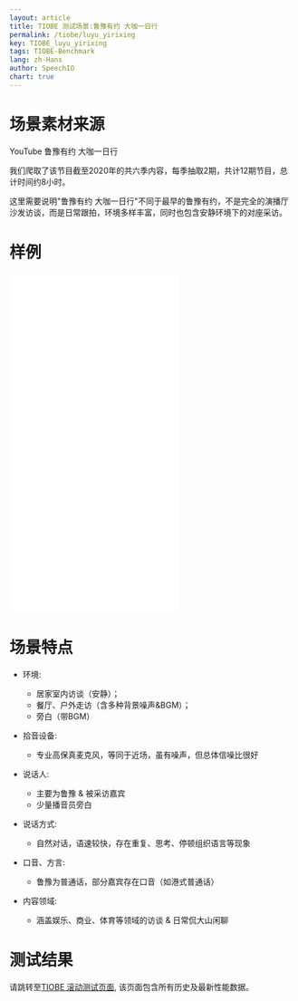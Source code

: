 ```yaml
---
layout: article
title: TIOBE 测试场景:鲁豫有约 大咖一日行
permalink: /tiobe/luyu_yirixing
key: TIOBE_luyu_yirixing
tags: TIOBE-Benchmark
lang: zh-Hans
author: SpeechIO
chart: true
---
```


# 场景素材来源
YouTube 鲁豫有约 大咖一日行

我们爬取了该节目截至2020年的共六季内容，每季抽取2期，共计12期节目，总计时间约8小时。

这里需要说明"鲁豫有约 大咖一日行"不同于最早的鲁豫有约，不是完全的演播厅沙发访谈，而是日常跟拍，环境多样丰富，同时也包含安静环境下的对座采访。

# 样例
<iframe src="//player.bilibili.com/player.html?aid=8613972&bvid=BV1sx41127BR&cid=14185718&page=1" scrolling="no" border="0" frameborder="no" framespacing="0" allowfullscreen="true"> </iframe>
<iframe src="//player.bilibili.com/player.html?aid=49051024&bvid=BV1Kb411K78D&cid=85907303&page=1" scrolling="no" border="0" frameborder="no" framespacing="0" allowfullscreen="true"> </iframe>
<iframe src="//player.bilibili.com/player.html?aid=49105180&bvid=BV1pb411K7PW&cid=86001765&page=1" scrolling="no" border="0" frameborder="no" framespacing="0" allowfullscreen="true"> </iframe>
<iframe src="//player.bilibili.com/player.html?aid=16951745&bvid=BV1JW411Y7Pp&cid=27712013&page=1" scrolling="no" border="0" frameborder="no" framespacing="0" allowfullscreen="true"> </iframe>

# 场景特点
* 环境:
    * 居家室内访谈（安静）；
    * 餐厅、户外走访（含多种背景噪声&BGM）；
    * 旁白（带BGM）

* 拾音设备:
    * 专业高保真麦克风，等同于近场，虽有噪声，但总体信噪比很好

* 说话人:
    * 主要为鲁豫 & 被采访嘉宾
    * 少量播音员旁白

* 说话方式:
    * 自然对话，语速较快，存在重复、思考、停顿组织语言等现象

* 口音、方言:
    * 鲁豫为普通话，部分嘉宾存在口音（如港式普通话）

* 内容领域:
    * 涵盖娱乐、商业、体育等领域的访谈 & 日常侃大山闲聊

# 测试结果
请跳转至[TIOBE 滚动测试页面](/tiobe/timeline#场景鲁豫有约-大咖一日行), 该页面包含所有历史及最新性能数据。